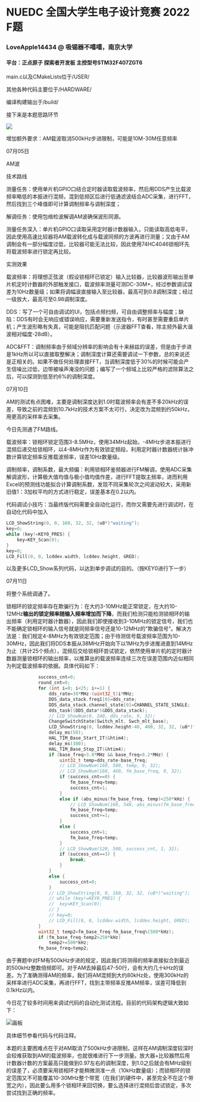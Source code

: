 # NUEDC 全国大学生电子设计竞赛 2022 F题
### LoveApple14434 @ 吸锡器不嘻嘻，南京大学
#### 平台：正点原子 探索者开发板 主控型号STM32F407ZGT6

main.c以及CMakeLists位于/USER/

其他各种代码主要位于/HARDWARE/

编译构建输出于/build/

接下来是本题思路环节

![](https://cdn.nlark.com/yuque/0/2025/jpeg/38551157/1751686921688-5eb36034-e2a4-4016-aa45-49552aaaad09.jpeg)

增加额外要求：AM载波取消500kHz步进限制，可能是10M-30M任意频率



07月05日

AM波

技术路线

测量任务：使用单片机GPIO口结合定时器读取载波频率，然后用DDS产生比载波频率略低的本振进行混频，混到低频区后进行低通滤波结合ADC采集，进行FFT，然后找到三个峰值即可计算调制频率与调制深度；

解调任务：使用包络检波解调AM波确保波形同源。

测量任务深入：单片机GPIO口读取采用定时器计数器输入，只能读取高低电平，因此使用高速比较器将AM载波转化成与载波同频的方波再进行测量；又由于AM调制会有一部分幅度过低，比较器可能无法比较，因此使用74HC4046锁相环先将载波频率进行锁定再比较。

实测效果

载波频率：将理想正弦波（假设锁相环已锁定）输入比较器，比较器波形输出至单片机定时计数器的外部触发接口，载波频率测量可测DC-30M+，经过参数调试误差为10Hz数量级；如果将调幅波直接输入至比较器，最高可到0.8调制深度；经过一级放大，最高可至0.98调制深度。

DDS：写了一个可自由调试的UI，包括点频扫频，可自由调整频率与幅度；缺陷：DDS有时会无响应或错误响应，需要重新发送指令，有时甚至需要重启单片机；产生波形略有失真，可能是阻抗匹配问题（示波器FFT查看，除主频外最大谐波相对幅度-28dB）。

ADC&FFT：调制频率由于频域分辨率的影响会有十来赫兹的误差，但是由于步进是1kHz所以可以直接取整解决；调制深度计算还需要调试一下参数，总的来说还是正相关的。如果不做任何处理直接FFT，当调制深度低于30%的时候可能会产生信噪比过低，边带被噪声淹没的问题；编写了一个频域上比较严格的滤除算法之后，可以探测到低至约6%的调制深度。





07月10日

AM的测试有点困难，主要是调制深度达到1.0时载波频率会有差不多20kHz的误差，导致之前的混频到10.7kHz的技术方案不太可行，决定改为混频到约50kHz，用更高的采样率去采集。

今日先测通了FM路线。

载波频率：锁相环锁定范围3-8.5MHz，使用34MHz起始，-4MHz步进本振进行混频后递交给锁相环，以4-8MHz作为有效锁定频段，利用定时器计数器统计脉冲数计算锁定频率反推载波频率，误差10Hz数量级。

调制频率，调制系数，最大频偏：利用锁相环鉴频器进行FM解调，使用ADC采集解调波形，计算极大值均值与极小值均值作差，进行FFT提取主频率，进而利用Excel的预测线功能拟合计算调制系数，发现不同采集轮次之间波动较大，采用新旧值1：3加权平均的方式进行稳定，误差基本在0.2以内。

代码调试小技巧：当最终版代码需要全自动化运行，而你又需要先进行调试时，在自动化代码中加入

```c
LCD_ShowString(0, 0, 160, 32, 32, (u8*)"waiting");
key=0;
while (key!=KEY0_PRES) {
	key=KEY_Scan(0);
}
key=0;
LCD_Fill(0, 0, lcddev.width, lcddev.height, GRED);
```

以及更多LCD_Show系列代码，以达到单步调试的目的。（按KEY0进行下一步）





07月11日

将整个系统调通了。

锁相环的锁定频率存在欺骗行为：在大约3-10MHz能正常锁定，在大约10-12MHz**输出的锁定频率随输入频率增加而下降**，而我们检测只能检测锁相环的输出频率（利用定时器计数器），因此我们即使接收到3-10MHz的锁定信号，我们也不能确定锁相环的输入信号就是同频率信号还是10-12MHz的“欺骗信号”。解决方法是：我们规定4-8MHz为有效锁定范围；由于待测信号载波频率范围为10-30MHz，因此我们将DDS本振从38MHz开始向下以1MHz为步进推进直到14MHz为止（共计25个频点），混频后交给锁相环尝试锁定，依然使用单片机的定时器计数器测量锁相环的输出频率，以推算出的载波频率连续三次在误差范围内近似相同为判定载波频率的依据。具体代码如下：

```c
            success_cnt=0;
			round_cnt=0;
			for (int i=0; i<25; i+=1) {
				dds_rate=38*MHz-(uint32_t)i*MHz;
				DDS_data_stack.freq1[0]=dds_rate;
				DDS_data_stack.channel_state[0]=CHANNEL_STATE_SINGLE;
				dds_task((DDS_data*)&DDS_data_stack);
				// LCD_ShowNum(0, 240, dds_rate, 9, 32);
				ChangeSwitchState(Switch_mlt, Swch_mlt_base);
				LCD_ShowString(0, lcddev.height-40, 400, 32, 32, (u8*)"Counting Frequency...   ");
				delay_ms(50);
				HAL_TIM_Base_Start_IT(&htim4);
				delay_ms(300);
				HAL_TIM_Base_Stop_IT(&htim4);
				if (base_freq>3.8*MHz && base_freq<8.2*MHz) {
					uint32_t temp=dds_rate-base_freq;
					// LCD_ShowNum(160, 500, temp, 9, 32);
					// LCD_ShowNum(160, 460, fm_base_freq, 9, 32);
					if (success_cnt==0) {
						fm_base_freq=temp;
						success_cnt=1;
					}
					else if (abs_minus(fm_base_freq, temp)<250*kHz) {
						// LCD_ShowNum(160, 540, abs_minus(fm_base_freq, temp), 9, 32);
						fm_base_freq=temp;
						success_cnt+=1;
					}
					else {
						success_cnt=1;
						fm_base_freq=temp;
					}
					// LCD_ShowNum(120, 500, success_cnt, 1, 32);
					if (success_cnt==3) {
						break;
					}
				}
				else {
					success_cnt=0;
				}
				// LCD_ShowString(0, 0, 160, 32, 32, (u8*)"waiting");
				// while (key!=KEY0_PRES) {
				// 	key=KEY_Scan(0);
				// }
				// key=0;
				// LCD_Fill(0, 0, lcddev.width, lcddev.height, GRED);
			}
			uint32_t temp2=fm_base_freq-fm_base_freq%(500*kHz);
			if (fm_base_freq-temp2>250*kHz) 
				temp2+=500*kHz;
			fm_base_freq=temp2; 
```

由于赛题中对FM有500kHz步进的规定，因此我们将测得的频率直接拟合到最近的500kHz整数倍频即可。对于AM去掉最后47-50行，会有大约几十kHz的误差。为了准确测得AM的频率，我们将AM混频到大约80kHz处，使用300kHz的采样率进行ADC采集，再进行FFT，找到主带频率反推AM频率，误差可降低到0.1kHz以内。

今日花了较多时间用来调试代码的自动化测试流程。目前的代码架构逻辑大致如下：

![画板](https://cdn.nlark.com/yuque/0/2025/jpeg/38551157/1752239762633-053fcdc6-2db2-4e26-aa4a-ebfd3d665586.jpeg)

具体细节参看代码与代码注释。



本题的主要困难点在于对AM取消了500kHz步进限制，这样在AM调制深度较深时会较难获取到AM的载波频率，也就很难进行下一步测量。放大器+比较器然后用计数器计数的方案最高只能做到0.97左右的调制深度，到1.0之后就会有MHz级别的误差了，必须要采用锁相环才能稍微测准一点（10kHz数量级）；而锁相环的锁定范围又不可能覆盖10-30MHz整个带宽（在我们的硬件中，甚至完全不在这个带宽之内），因此要么用多个锁相环来回切换，要么选择进行混频后尝试锁定，多次尝试找到正确的频率。

